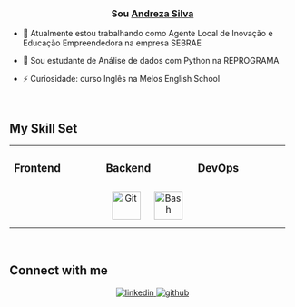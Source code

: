  
  

### <div align="center">Sou [Andreza Silva](https://www.linkedin.com/in/andreza-silva-1a53a514a/)</div>  
  

- 🔭 Atualmente estou trabalhando como Agente Local de Inovação e Educação Empreendedora na empresa SEBRAE  
  

- 🌱 Sou estudante de Análise de dados com Python na REPROGRAMA  
  

- ⚡ Curiosidade: curso Inglês na Melos English School  
  

<br/>  


## My Skill Set  
<table><tr><td valign="top" width="33%">



### Frontend  
<div align="center">  
  
</div>

</td><td valign="top" width="33%">



### Backend  
<div align="center">  
<a href="https://github.com/" target="_blank"><img style="margin: 10px" src="https://profilinator.rishav.dev/skills-assets/git-scm-icon.svg" alt="Git" height="50" /></a>  
<a href="https://www.gnu.org/software/bash/" target="_blank"><img style="margin: 10px" src="https://profilinator.rishav.dev/skills-assets/gnu_bash-icon.svg" alt="Bash" height="50" /></a>  
</div>

</td><td valign="top" width="33%">



### DevOps  
<div align="center">  
  
</div>

</td></tr></table>  

<br/>  


## Connect with me  
<div align="center">
<a href="https://linkedin.com/in/https://www.linkedin.com/in/andreza-silva-1a53a514a/" target="_blank">
<img src=https://img.shields.io/badge/linkedin-%231E77B5.svg?&style=for-the-badge&logo=linkedin&logoColor=white alt=linkedin style="margin-bottom: 5px;" />
</a>
<a href="https://github.com/https://github.com/andrezataina" target="_blank">
<img src=https://img.shields.io/badge/github-%2324292e.svg?&style=for-the-badge&logo=github&logoColor=white alt=github style="margin-bottom: 5px;" />
</a>  
</div>  
  

<br/>  


